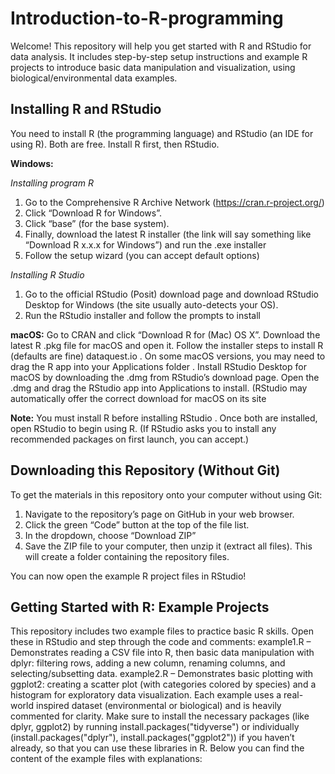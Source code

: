 # Introduction-to-R-programming

Welcome! This repository will help you get started with R and RStudio for data analysis. It includes step-by-step setup instructions and example R projects to introduce basic data manipulation and visualization, using biological/environmental data examples.

## Installing R and RStudio
You need to install R (the programming language) and RStudio (an IDE for using R). Both are free. Install R first, then RStudio.

**Windows:**

*Installing program R*
  1. Go to the Comprehensive R Archive Network (https://cran.r-project.org/)
  2. Click “Download R for Windows”.
  3. Click “base” (for the base system).
  4. Finally, download the latest R installer (the link will say something like “Download R x.x.x for Windows”) and run the .exe installer
  5. Follow the setup wizard (you can accept default options)

*Installing R Studio*
  1. Go to the official RStudio (Posit) download page and download RStudio Desktop for Windows (the site usually auto-detects your OS).
  2. Run the RStudio installer and follow the prompts to install

**macOS:**
Go to CRAN and click “Download R for (Mac) OS X”. Download the latest R .pkg file for macOS and open it. Follow the installer steps to install R (defaults are fine)
dataquest.io
. On some macOS versions, you may need to drag the R app into your Applications folder
. Install RStudio Desktop for macOS by downloading the .dmg from RStudio’s download page. Open the .dmg and drag the RStudio app into Applications to install. (RStudio may automatically offer the correct download for macOS on its site

**Note:** You must install R before installing RStudio
. Once both are installed, open RStudio to begin using R. (If RStudio asks you to install any recommended packages on first launch, you can accept.)

## Downloading this Repository (Without Git)
To get the materials in this repository onto your computer without using Git:
  1. Navigate to the repository’s page on GitHub in your web browser.
  2. Click the green “Code” button at the top of the file list.
  3. In the dropdown, choose “Download ZIP”
  4. Save the ZIP file to your computer, then unzip it (extract all files). This will create a folder containing the repository files.

You can now open the example R project files in RStudio!

## Getting Started with R: Example Projects
This repository includes two example files to practice basic R skills. Open these in RStudio and step through the code and comments:
example1.R – Demonstrates reading a CSV file into R, then basic data manipulation with dplyr: filtering rows, adding a new column, renaming columns, and selecting/subsetting data.
example2.R – Demonstrates basic plotting with ggplot2: creating a scatter plot (with categories colored by species) and a histogram for exploratory data visualization.
Each example uses a real-world inspired dataset (environmental or biological) and is heavily commented for clarity. Make sure to install the necessary packages (like dplyr, ggplot2) by running install.packages("tidyverse") or individually (install.packages("dplyr"), install.packages("ggplot2")) if you haven’t already, so that you can use these libraries in R. Below you can find the content of the example files with explanations:
